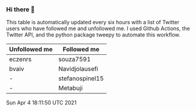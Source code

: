 ### Hi there 👋

This table is automatically updated every six hours with a list of Twitter users who have followed me and unfollowed me. I used Github Actions, the Twitter API, and the python package tweepy to automate this workflow.

| Unfollowed me |  Followed me |
| --- | --- |
|eczenrs|souza7591|
|bvaiv|Navidjolausefi|
|-|stefanospinel15|
|-|Metabuji|
Sun Apr  4 18:11:50 UTC 2021
